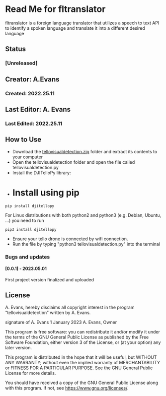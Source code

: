 # Read Me for fltranslator
fltranslator is a foreign language translator that utilizes a speech to text API to identify a spoken language and translate it into a different desired language
## Status
### [Unreleased]
## Creator: A.Evans
### Created: 2022.25.11
## Last Editor: A. Evans
### Last Edited: 2022.25.11

## How to Use
- Download the [tellovisualdetection.zip](github.com/link "tellovisualdetection.zip") folder and extract its contents to your computer
- Open the tellovisualdetection folder and open the file called tellovisualdetection.py
- Install the DJITelloPy library:
- # Install using pip
```
pip install djitellopy
```

For Linux distributions with both python2 and python3 (e.g. Debian, Ubuntu, ...) you need to run
```
pip3 install djitellopy
```
- Ensure your tello drone is connected by wifi connection.
- Run the file by typing "python3 tellovisualdetection.py" into the terminal

### Bugs and updates
#### [0.0.1] - 2023.05.01 
First project version finalized and uploaded

## License
A. Evans, hereby disclaims all copyright interest in the program “tellovisualdetection” written by A. Evans.

signature of A. Evans 1 January 2023
A. Evans, Owner

This program is free software: you can redistribute it and/or modify it under the terms of the GNU General Public License as published by the Free Software Foundation, either version 3 of the License, or (at your option) any later version.

This program is distributed in the hope that it will be useful, but WITHOUT ANY WARRANTY; without even the implied warranty of MERCHANTABILITY or FITNESS FOR A PARTICULAR PURPOSE. See the GNU General Public License for more details.

You should have received a copy of the GNU General Public License along with this program. If not, see <https://www.gnu.org/licenses/>.
